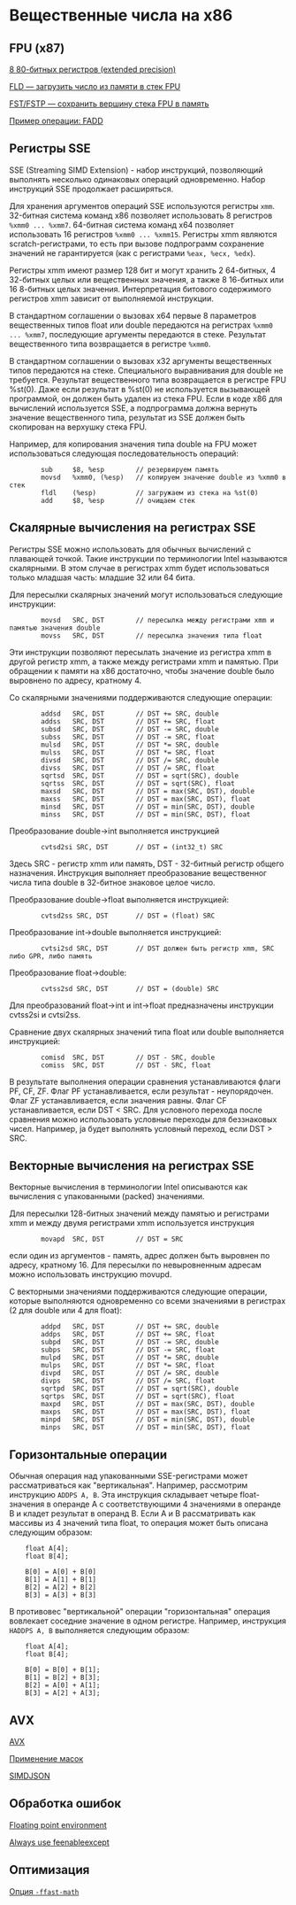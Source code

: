 # Вещественные числа на x86

## FPU (x87)

[8 80-битных регистров (extended precision)](https://www.club155.ru/x86internalreg-fpucommon)

[FLD — загрузить число из памяти в стек FPU](https://www.felixcloutier.com/x86/fld)

[FST/FSTP — сохранить вершину стека FPU в память](https://www.felixcloutier.com/x86/fst:fstp)

[Пример операции: FADD](https://www.felixcloutier.com/x86/fadd:faddp:fiadd)

## Регистры SSE

SSE (Streaming SIMD Extension) - набор инструкций, позволяющий выполнять несколько одинаковых
операций одновременно. Набор инструкций SSE продолжает расширяться.

Для хранения аргументов операций SSE используются регистры `xmm`. 32-битная система команд
x86 позволяет использовать 8 регистров `%xmm0 ... %xmm7`. 64-битная система команд x64 позволяет использовать
16 регистров `%xmm0 ... %xmm15`. Регистры xmm являются scratch-регистрами, то есть при вызове подпрограмм
сохранение значений не гарантируется (как с регистрами `%eax, %ecx, %edx`).

Регистры xmm имеют размер 128 бит и могут хранить 2 64-битных, 4 32-битных целых или вещественных значения,
а также 8 16-битных или 16 8-битных целых значения. Интерпретация битового содержимого регистров xmm
зависит от выполняемой инструкции.

В стандартном соглашении о вызовах x64 первые 8 параметров вещественных типов float или double передаются
на регистрах `%xmm0 ... %xmm7`, последующие аргументы передаются в стеке. Результат вещественного типа возвращается
в регистре `%xmm0`.

В стандартном соглашении о вызовах x32 аргументы вещественных типов передаются на стеке. Специального выравнивания
для double не требуется. Результат вещественного типа возвращается в регистре FPU %st(0). Даже если результат в %st(0)
не используется вызывающей программой, он должен быть удален из стека FPU. Если в коде x86 для вычислений используется
SSE, а подпрограмма должна вернуть значение вещественного типа, результат из SSE должен быть скопирован на верхушку
стека FPU.

Например, для копирования значения типа double на FPU может использоваться следующая последовательность операций:
```
        sub     $8, %esp        // резервируем память
        movsd   %xmm0, (%esp)   // копируем значение double из %xmm0 в стек
        fldl    (%esp)          // загружаем из стека на %st(0)
        add     $8, %esp        // очищаем стек
```

## Скалярные вычисления на регистрах SSE

Регистры SSE можно использовать для обычных вычислений с плавающей точкой. Такие инструкции по терминологии
Intel называются скалярными. В этом случае в регистрах xmm будет использоваться только младшая часть: младшие 32 или 64 бита.

Для пересылки скалярных значений могут использоваться следующие инструкции:
```
        movsd   SRC, DST        // пересылка между регистрами xmm и памятью значения double
        movss   SRC, DST        // пересылка значения типа float
```
Эти инструкции позволяют пересылать значение из регистра xmm в другой регистр xmm, а также между регистрами xmm и памятью.
При обращении к памяти на x86 достаточно, чтобы значение double было выровнено по адресу, кратному 4.

Со скалярными значениями поддерживаются следующие операции:
```
        addsd   SRC, DST        // DST += SRC, double
        addss   SRC, DST        // DST += SRC, float
        subsd   SRC, DST        // DST -= SRC, double
        subss   SRC, DST        // DST -= SRC, float
        mulsd   SRC, DST        // DST *= SRC, double
        mulss   SRC, DST        // DST *= SRC, float
        divsd   SRC, DST        // DST /= SRC, double
        divss   SRC, DST        // DST /= SRC, float
        sqrtsd  SRC, DST        // DST = sqrt(SRC), double
        sqrtss  SRC, DST        // DST = sqrt(SRC), float
        maxsd   SRC, DST        // DST = max(SRC, DST), double
        maxss   SRC, DST        // DST = max(SRC, DST), float
        minsd   SRC, DST        // DST = min(SRC, DST), double
        minss   SRC, DST        // DST = min(SRC, DST), float
```

Преобразование double->int выполняется инструкцией
```
        cvtsd2si SRC, DST       // DST = (int32_t) SRC
```
Здесь SRC - регистр xmm или память, DST - 32-битный регистр общего назначения.
Инструкция выполняет преобразование вещественног числа типа double в 32-битное знаковое целое число.

Преобразование double->float выполняется инструкцией:
```
        cvtsd2ss SRC, DST       // DST = (float) SRC
```

Преобразование int->double выполняется инструкцией:
```
        cvtsi2sd SRC, DST       // DST должен быть регистр xmm, SRC либо GPR, либо память
```

Преобразование float->double:
```
        cvtss2sd SRC, DST       // DST = (double) SRC
```

Для преобразований float->int и int->float предназначены инструкции cvtss2si и cvtsi2ss.

Сравнение двух скалярных значений типа float или double выполняется инструкцией:
```
        comisd  SRC, DST        // DST - SRC, double
        comiss  SRC, DST        // DST - SRC, float
```
В результате выполнения операции сравнения устанавливаются флаги PF, CF, ZF. Флаг PF устанавливается,
если результат - неупорядочен. Флаг ZF устанавливается, если значения равны.
Флаг CF устанавливается, если DST < SRC. Для условного перехода после сравнения можно
использовать условные переходы для беззнаковых чисел. Например, ja будет выполнять условный переход,
если DST > SRC.

## Векторные вычисления на регистрах SSE

Векторные вычисления в терминологии Intel описываются как вычисления с упакованными (packed) значениями.

Для пересылки 128-битных значений между памятью и регистрами xmm и между двумя регистрами xmm
используется инструкция
```
        movapd  SRC, DST        // DST = SRC
```
если один из аргументов - память, адрес должен быть выровнен по адресу, кратному 16.
Для пересылки по невыровненным адресам можно использовать инструкцию movupd.

С векторными значениями поддерживаются следующие операции, которые выполняются одновременно со всеми значениями
в регистрах (2 для double или 4 для float):
```
        addpd   SRC, DST        // DST += SRC, double
        addps   SRC, DST        // DST += SRC, float
        subpd   SRC, DST        // DST -= SRC, double
        subps   SRC, DST        // DST -= SRC, float
        mulpd   SRC, DST        // DST *= SRC, double
        mulps   SRC, DST        // DST *= SRC, float
        divpd   SRC, DST        // DST /= SRC, double
        divps   SRC, DST        // DST /= SRC, float
        sqrtpd  SRC, DST        // DST = sqrt(SRC), double
        sqrtps  SRC, DST        // DST = sqrt(SRC), float
        maxpd   SRC, DST        // DST = max(SRC, DST), double
        maxps   SRC, DST        // DST = max(SRC, DST), float
        minpd   SRC, DST        // DST = min(SRC, DST), double
        minps   SRC, DST        // DST = min(SRC, DST), float
```

## Горизонтальные операции

Обычная операция над упакованными SSE-регистрами может рассматриваться как "вертикальная". Например,
рассмотрим инструкцию `ADDPS A, B`. Эта инструкция складывает четыре float-значения в операнде A
с соответствующими 4 значениями в операнде B и кладет результат в операнд B. Если A и B рассматривать
как массивы из 4 значений типа float, то операция может быть описана следующим образом:

```
    float A[4];
    float B[4];

    B[0] = A[0] + B[0]
    B[1] = A[1] + B[1]
    B[2] = A[2] + B[2]
    B[3] = A[3] + B[3]
```

В противовес "вертикальной" операции "горизонтальная" операция вовлекает соседние значение в одном регистре.
Например, инструкция `HADDPS A, B` выполняется следующим образом:

```
    float A[4];
    float B[4];

    B[0] = B[0] + B[1];
    B[1] = B[2] + B[3];
    B[2] = A[0] + A[1];
    B[3] = A[2] + A[3];
```

## AVX
[AVX](https://en.wikipedia.org/wiki/Advanced_Vector_Extensions)

[Применение масок](https://habr.com/ru/companies/intel/articles/266055/)

[SIMDJSON](https://branchfree.org/2019/02/25/paper-parsing-gigabytes-of-json-per-second/)

## Обработка ошибок

[Floating point environment](https://en.cppreference.com/w/c/numeric/fenv)

[Always use feenableexcept](https://berthub.eu/articles/posts/always-do-this-floating-point/)

## Оптимизация

[Опция `-ffast-math`](https://kristerw.github.io/2021/10/19/fast-math/)